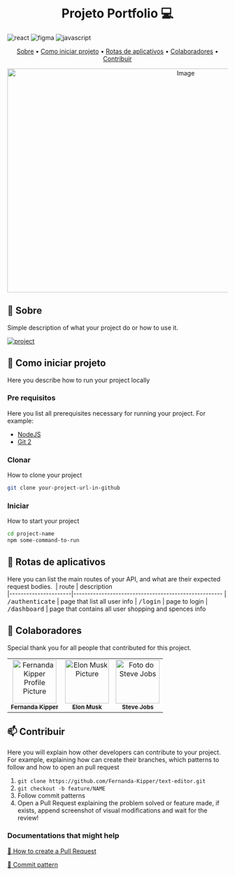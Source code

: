 [JAVASCRIPT__BADGE]: https://img.shields.io/badge/Javascript-000?style=for-the-badge&logo=javascript
[REACT__BADGE]: https://img.shields.io/badge/React-005CFE?style=for-the-badge&logo=react
[FIGMA__BADGE]:https://img.shields.io/badge/figma-%23F24E1E.svg?style=for-the-badge&logo=figma&logoColor=white
[PROJECT__BADGE]: https://img.shields.io/badge/📱Visit_this_project-000?style=for-the-badge&logo=project
[PROJECT__URL]: https://devlucasgoncalves.netlify.app/

<h1 align="center" style="font-weight: bold;">Projeto Portfolio 💻</h1>

![react][REACT__BADGE]
![figma][FIGMA__BADGE]
![javascript][JAVASCRIPT__BADGE]

<p align="center">
 <a href="#about">Sobre</a> • 
 <a href="#started">Como iniciar projeto</a> • 
  <a href="#started">Rotas de aplicativos</a> • 
  <a href="#colab">Colaboradores</a> •
 <a href="#contribute">Contribuir</a>
</p>


<p align="center">
    <img width="800" height="512" alt="Image" src="https://github.com/user-attachments/assets/4fbda810-e74b-470d-888d-e8d5ed796c17" />
</p>

<h2 id="started">📌 Sobre</h2>

Simple description of what your project do or how to use it.

[![project][PROJECT__BADGE]][PROJECT__URL]

<h2 id="started">🚀 Como iniciar projeto</h2>

Here you describe how to run your project locally

<h3>Pre requisitos</h3>

Here you list all prerequisites necessary for running your project. For example:

- [NodeJS](https://github.com/)
- [Git 2](https://github.com)

<h3>Clonar</h3>

How to clone your project

```bash
git clone your-project-url-in-github
```

<h3>Iniciar</h3>

How to start your project

```bash
cd project-name
npm some-command-to-run
```

<h2 id="routes">📍 Rotas de aplicativos</h2>

Here you can list the main routes of your API, and what are their expected request bodies.
​
| route               | description                                          
|----------------------|-----------------------------------------------------
| <kbd>/authenticate</kbd>     | page that list all user info
| <kbd>/login</kbd>     | page to login
| <kbd>/dashboard</kbd>     | page that contains all user shopping and spences info

<h2 id="colab">🤝 Colaboradores</h2>

Special thank you for all people that contributed for this project.

<table>
  <tr>
    <td align="center">
      <a href="#">
        <img src="https://avatars.githubusercontent.com/u/61896274?v=4" width="100px;" alt="Fernanda Kipper Profile Picture"/><br>
        <sub>
          <b>Fernanda Kipper</b>
        </sub>
      </a>
    </td>
    <td align="center">
      <a href="#">
        <img src="https://t.ctcdn.com.br/n7eZ74KAcU3iYwnQ89-ul9txVxc=/400x400/smart/filters:format(webp)/i490769.jpeg" width="100px;" alt="Elon Musk Picture"/><br>
        <sub>
          <b>Elon Musk</b>
        </sub>
      </a>
    </td>
    <td align="center">
      <a href="#">
        <img src="https://miro.medium.com/max/360/0*1SkS3mSorArvY9kS.jpg" width="100px;" alt="Foto do Steve Jobs"/><br>
        <sub>
          <b>Steve Jobs</b>
        </sub>
      </a>
    </td>
  </tr>
</table>

<h2 id="contribute">📫 Contribuir</h2>

Here you will explain how other developers can contribute to your project. For example, explaining how can create their branches, which patterns to follow and how to open an pull request

1. `git clone https://github.com/Fernanda-Kipper/text-editor.git`
2. `git checkout -b feature/NAME`
3. Follow commit patterns
4. Open a Pull Request explaining the problem solved or feature made, if exists, append screenshot of visual modifications and wait for the review!

<h3>Documentations that might help</h3>

[📝 How to create a Pull Request](https://www.atlassian.com/br/git/tutorials/making-a-pull-request)

[💾 Commit pattern](https://gist.github.com/joshbuchea/6f47e86d2510bce28f8e7f42ae84c716)
